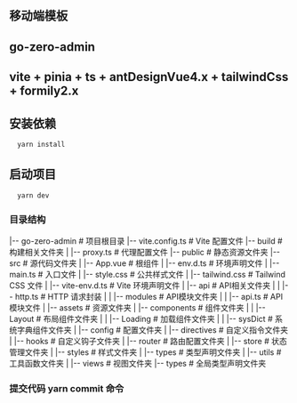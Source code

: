 ## 移动端模板

## go-zero-admin

## vite + pinia  + ts + antDesignVue4.x + tailwindCss + formily2.x

## 安装依赖
```js
  yarn install
```

## 启动项目
```js
  yarn dev
```

### 目录结构
|-- go-zero-admin                           # 项目根目录
    |-- vite.config.ts                      # Vite 配置文件
    |-- build                                # 构建相关文件夹
    |   |-- proxy.ts                         # 代理配置文件
    |-- public                               # 静态资源文件夹
    |-- src                                  # 源代码文件夹
    |   |-- App.vue                          # 根组件
    |   |-- env.d.ts                         # 环境声明文件
    |   |-- main.ts                          # 入口文件
    |   |-- style.css                        # 公共样式文件
    |   |-- tailwind.css                     # Tailwind CSS 文件
    |   |-- vite-env.d.ts                    # Vite 环境声明文件
    |   |-- api                               # API相关文件夹
    |   |   |-- http.ts                       # HTTP 请求封装
    |   |   |-- modules                       # API模块文件夹
    |   |       |-- api.ts                    # API模块文件
    |   |-- assets                            # 资源文件夹
    |   |-- components                        # 组件文件夹
    |   |   |-- Layout                        # 布局组件文件夹
    |   |   |-- Loading                       # 加载组件文件夹
    |   |   |-- sysDict                       # 系统字典组件文件夹
    |   |-- config                            # 配置文件夹
    |   |-- directives                        # 自定义指令文件夹
    |   |-- hooks                             # 自定义钩子文件夹
    |   |-- router                            # 路由配置文件夹
    |   |-- store                             # 状态管理文件夹
    |   |-- styles                            # 样式文件夹
    |   |-- types                             # 类型声明文件夹
    |   |-- utils                             # 工具函数文件夹
    |   |-- views                             # 视图文件夹
    |-- types                                 # 全局类型声明文件夹

### 提交代码 yarn commit 命令
